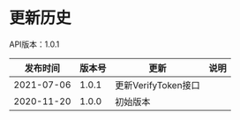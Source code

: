 # 更新历史 #
API版本：1.0.1

|发布时间|版本号|更新|说明|
|---|---|---|---|
|2021-07-06|1.0.1|更新VerifyToken接口||
|2020-11-20|1.0.0|初始版本||
